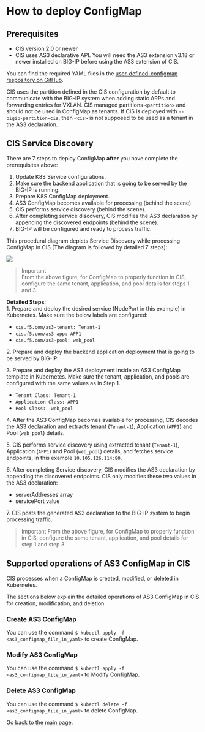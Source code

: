  # How to deploy ConfigMap
 ## Prerequisites 
* CIS version 2.0 or newer
* CIS uses AS3 declarative API. You will need the AS3 extension v3.18 or newer installed on BIG-IP before using the AS3 extension of CIS.

You can find the required YAML files in the [user-defined-configmap respository on GitHub](https://github.com/F5Networks/k8s-bigip-ctlr/tree/master/docs/config_examples/configmap).

CIS uses the partition defined in the CIS configuration by default to communicate with the BIG-IP system when adding static ARPs and forwarding entries for VXLAN. CIS managed partitions `<partition>` and should not be used in ConfigMap as tenants. If CIS is deployed with `--bigip-partition=cis`, then `<cis>` is not supposed to be used as a tenant in the AS3 declaration.

## CIS Service Discovery
There are 7 steps to deploy ConfigMap **after** you have complete the prerequisites above:  
1. Update K8S Service configurations.
2. Make sure the backend application that is going to be served by the BIG-IP is running.
3. Prepare K8S ConfigMap deployment.
4. AS3 ConfigMap becomes available for processing (behind the scene).
5. CIS performs service discovery (behind the scene).
6. After completing service discovery, CIS modifies the AS3 declaration by appending the discovered endpoints (behind the scene). 
7. BIG-IP will be configured and ready to process traffic.

This procedural diagram depicts Service Discovery while processing ConfigMap in CIS (The diagram is followed by detailed 7 steps):

![](https://clouddocs.f5.com/containers/latest/_images/config-map-diagram-quickstart1.png)

> Important  
From the above figure, for ConfigMap to properly function in CIS, configure the same tenant, application, and pool details for steps 1 and 3.

**Detailed Steps**:  
1\. Prepare and deploy the desired service (NodePort in this example) in Kubernetes. Make sure the below labels are configured:
* `cis.f5.com/as3-tenant: Tenant-1`
* `cis.f5.com/as3-app: APP1`
* `cis.f5.com/as3-pool: web_pool`

2\. Prepare and deploy the backend application deployment that is going to be served by BIG-IP.

3\. Prepare and deploy the AS3 deployment inside an AS3 ConfigMap template in Kubernetes. Make sure the tenant, application, and pools are configured with the same values as in Step 1.
* `Tenant Class: Tenant-1`
* `Application Class: APP1`
* `Pool Class:  web_pool`

4\. After the AS3 ConfigMap becomes available for processing, CIS decodes the AS3 declaration and extracts tenant (`Tenant-1`), Application (`APP1`) and Pool (`web_pool`) details.

5\. CIS performs service discovery using extracted tenant (`Tenant-1`), Application (`APP1`) and Pool (`web_pool`) details, and fetches service endpoints, in this example `10.105.126.114:80`.

6\. After completing Service discovery, CIS modifies the AS3 declaration by appending the discovered endpoints. CIS only modifies these two values in the AS3 declaration:
* serverAddresses array
* servicePort value

7\. CIS posts the generated AS3 declaration to the BIG-IP system to begin processing traffic.

> Important
From the above figure, for ConfigMap to properly function in CIS, configure the same tenant, application, and pool details for step 1 and step 3.

## Supported operations of AS3 ConfigMap in CIS
CIS processes when a ConfigMap is created, modified, or deleted in Kubernetes.

The sections below explain the detailed operations of AS3 ConfigMap in CIS for creation, modification, and deletion.

### Create AS3 ConfigMap
You can use  the command `$ kubectl apply -f <as3_configmap_file_in_yaml>` to create ConfigMap.

### Modify AS3 ConfigMap
You can use the command `$ kubectl apply -f <as3_configmap_file_in_yaml>` to Modify ConfigMap.

### Delete AS3 ConfigMap
You can use the command `$ kubectl delete -f <as3_configmap_file_in_yaml>` to delete ConfigMap.

[Go back to the main page](https://github.com/SalinaYu/EKS-and-F5-Intergration#quick-start).